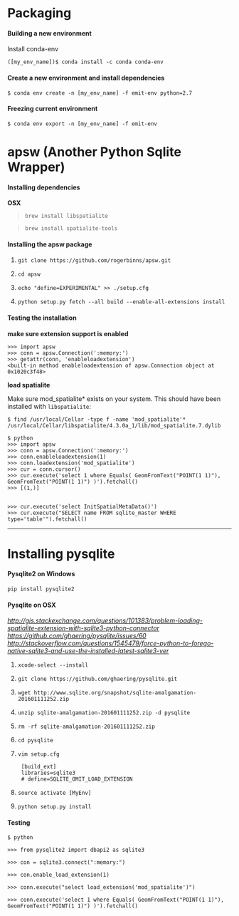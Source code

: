 

# Packaging

#### Building a new environment

Install conda-env

`([my_env_name])$ conda install -c conda conda-env`

#### Create a new environment and install dependencies 

`$ conda env create -n [my_env_name] -f emit-env python=2.7`

#### Freezing current environment

`$ conda env export -n [my_env_name] -f emit-env`



# apsw (Another Python Sqlite Wrapper)

#### Installing dependencies

**OSX**

> `brew install libspatialite`  

> `brew install spatialite-tools`


#### Installing the apsw package

1. `git clone https://github.com/rogerbinns/apsw.git`
2. `cd apsw`

2. `echo "define=EXPERIMENTAL" >> ./setup.cfg`

3. `python setup.py fetch --all build --enable-all-extensions install`

#### Testing the installation

**make sure extension support is enabled**   

    >>> import apsw  
    >>> conn = apsw.Connection(':memory:')  
    >>> getattr(conn, 'enableloadextension')  
    <built-in method enableloadextension of apsw.Connection object at 0x1020c3f48>  

**load spatialite**

Make sure mod_spatialite* exists on your system.  This should have been installed with `libspatialite`:

    $ find /usr/local/Cellar -type f -name 'mod_spatialite'*
    /usr/local/Cellar/libspatialite/4.3.0a_1/lib/mod_spatialite.7.dylib

    $ python
    >>> import apsw
    >>> conn = apsw.Connection(':memory:')
    >>> conn.enableloadextension(1)
    >>> conn.loadextension('mod_spatialite')
    >>> cur = conn.cursor()
    >>> cur.execute('select 1 where Equals( GeomFromText("POINT(1 1)"), GeomFromText("POINT(1 1)") )').fetchall()
    >>> [(1,)]
    
    
    >>> cur.execute('select InitSpatialMetaData()')
    >>> cur.execute("SELECT name FROM sqlite_master WHERE type='table'").fetchall()
    
    

---

# Installing pysqlite 

#### Pysqlite2 on Windows

`pip install pysqlite2`

#### Pysqlite on OSX
*http://gis.stackexchange.com/questions/101383/problem-loading-spatialite-extension-with-sqlite3-python-connector*  
*https://github.com/ghaering/pysqlite/issues/60*  
*http://stackoverflow.com/questions/1545479/force-python-to-forego-native-sqlite3-and-use-the-installed-latest-sqlite3-ver*


1. `xcode-select --install`

2. `git clone https://github.com/ghaering/pysqlite.git`

3. `wget http://www.sqlite.org/snapshot/sqlite-amalgamation-201601111252.zip`

4. `unzip sqlite-amalgamation-201601111252.zip -d pysqlite`

5. `rm -rf sqlite-amalgamation-201601111252.zip`

6. `cd pysqlite`

7. `vim setup.cfg`

        [build_ext]
        libraries=sqlite3
        # define=SQLITE_OMIT_LOAD_EXTENSION

8. `source activate [MyEnv]`  

9. `python setup.py install`


#### Testing


`$ python`  
    
    >>> from pysqlite2 import dbapi2 as sqlite3  
    
    >>> con = sqlite3.connect(":memory:")  
    
    >>> con.enable_load_extension(1)  
    
    >>> conn.execute("select load_extension('mod_spatialite')")
    
    >>> conn.execute('select 1 where Equals( GeomFromText("POINT(1 1)"), GeomFromText("POINT(1 1)") )').fetchall()
    





